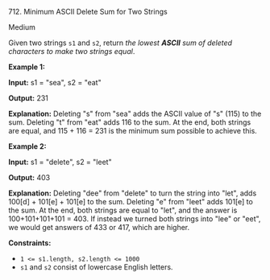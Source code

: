 ﻿712\. Minimum ASCII Delete Sum for Two Strings

Medium

Given two strings `s1` and `s2`, return _the lowest **ASCII** sum of deleted characters to make two strings equal_.

**Example 1:**

**Input:** s1 = "sea", s2 = "eat"

**Output:** 231

**Explanation:** Deleting "s" from "sea" adds the ASCII value of "s" (115) to the sum. Deleting "t" from "eat" adds 116 to the sum. At the end, both strings are equal, and 115 + 116 = 231 is the minimum sum possible to achieve this.

**Example 2:**

**Input:** s1 = "delete", s2 = "leet"

**Output:** 403

**Explanation:** Deleting "dee" from "delete" to turn the string into "let", adds 100[d] + 101[e] + 101[e] to the sum. Deleting "e" from "leet" adds 101[e] to the sum. At the end, both strings are equal to "let", and the answer is 100+101+101+101 = 403. If instead we turned both strings into "lee" or "eet", we would get answers of 433 or 417, which are higher.

**Constraints:**

*   `1 <= s1.length, s2.length <= 1000`
*   `s1` and `s2` consist of lowercase English letters.